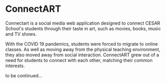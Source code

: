 # ConnectART

Connectart is a social media web application designed to connect CESAR School's students through their taste in art, such as movies, books, music and TV shows.

With the COVID 19 pandemics, students were forced to migrate to online classes. As well as moving away from the physical teaching environment, they also moved away from social interaction. 
ConnectART grew out of a need for students to connect with each other, matching their common interests.

to be continued...